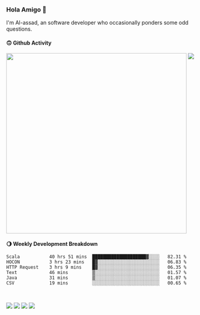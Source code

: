 ### Hola Amigo 🤣   

I'm Al-assad, an software developer who occasionally ponders some odd questions.  
 
#### 🙃 Github Activity 
<div>
  <img src="https://github-readme-stats.vercel.app/api?username=al-assad&show_icons=true" align="top" style="display: inline-block;" width="480"/>
  <img src="https://github-readme-stats.vercel.app/api/top-langs/?username=al-assad&hide=css,html&langs_count=8&layout=compact" align="top" style="display: inline-block;"/>
</div>

#### 🌖 Weekly Development Breakdown
<!--START_SECTION:waka-->

```text
Scala           40 hrs 51 mins  ████████████████████▓░░░░   82.31 %
HOCON           3 hrs 23 mins   █▓░░░░░░░░░░░░░░░░░░░░░░░   06.83 %
HTTP Request    3 hrs 9 mins    █▓░░░░░░░░░░░░░░░░░░░░░░░   06.35 %
Text            46 mins         ▒░░░░░░░░░░░░░░░░░░░░░░░░   01.57 %
Java            31 mins         ▒░░░░░░░░░░░░░░░░░░░░░░░░   01.07 %
CSV             19 mins         ░░░░░░░░░░░░░░░░░░░░░░░░░   00.65 %
```

<!--END_SECTION:waka-->

<br>

<a href="https://twitter.com/Alassad_dev"><img src="https://img.shields.io/badge/Twitter-@Alassad__dev-blue?style=flat&logo=twitter" /></a>
<a href="https://t.me/alassad_dev"><img src="https://img.shields.io/badge/Telegram-@alassad__dev-orange?style=flat&logo=telegram" /></a>
<a href="https://assad.notion.site"><img src="https://img.shields.io/badge/Notion-Al--assad's_Blog-red?style=flat&logo=notion" /></a>
<a href="https://assad.notion.site/Notes-0dbfb98e35034fd5ba4a21cea8006145"><img src="https://img.shields.io/badge/Notion-Al--assad's_Note-yellow?style=flat&logo=notion" /></a>

